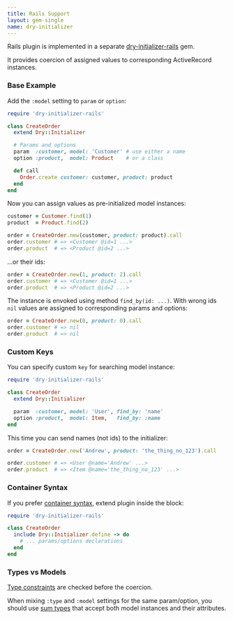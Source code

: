 ```yaml
---
title: Rails Support
layout: gem-single
name: dry-initializer
---
```


Rails plugin is implemented in a separate [dry-initializer-rails](https://github.com/nepalez/dry-initializer-rails) gem.

It provides coercion of assigned values to corresponding ActiveRecord instances.

### Base Example

Add the `:model` setting to `param` or `option`:

```ruby
require 'dry-initializer-rails'

class CreateOrder
  extend Dry::Initializer

  # Params and options
  param  :customer, model: 'Customer' # use either a name
  option :product,  model: Product    # or a class

  def call
    Order.create customer: customer, product: product
  end
end
```

Now you can assign values as pre-initialized model instances:

```ruby
customer = Customer.find(1)
product  = Product.find(2)

order = CreateOrder.new(customer, product: product).call
order.customer # => <Customer @id=1 ...>
order.product  # => <Product @id=2 ...>
```

...or their ids:

```ruby
order = CreateOrder.new(1, product: 2).call
order.customer # => <Customer @id=1 ...>
order.product  # => <Product @id=2 ...>
```

The instance is envoked using method `find_by(id: ...)`.
With wrong ids `nil` values are assigned to corresponding params and options:

```ruby
order = CreateOrder.new(0, product: 0).call
order.customer # => nil
order.product  # => nil
```

### Custom Keys

You can specify custom `key` for searching model instance:

```ruby
require 'dry-initializer-rails'

class CreateOrder
  extend Dry::Initializer

  param  :customer, model: 'User', find_by: 'name'
  option :product,  model: Item,   find_by: :name
end
```

This time you can send names (not ids) to the initializer:

```ruby
order = CreateOrder.new('Andrew', product: 'the_thing_no_123').call

order.customer # => <User @name='Andrew' ...>
order.product  # => <Item @name='the_thing_no_123' ...>
```

### Container Syntax

If you prefer [container syntax](//page/container-version), extend plugin inside the block:

```ruby
require 'dry-initializer-rails'

class CreateOrder
  include Dry::Initializer.define -> do
    # ... params/options declarations
  end
end
```

### Types vs Models

[Type constraints](//page/type-constraints) are checked before the coercion.

When mixing `:type` and `:model` settings for the same param/option, you should use [sum types](//doc/dry-types/sum) that accept both model instances and their attributes.
